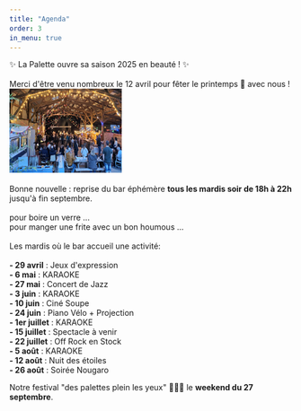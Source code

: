 ```yaml
---
title: "Agenda"
order: 3
in_menu: true
---
```

✨ La Palette ouvre sa saison 2025 en beauté ! ✨
<br><br>
Merci d'être venu nombreux le 12 avril pour fêter le printemps 🥕 avec nous !<br>
<img src="images/photo-12avril.jpg" alt="le 12 avril" width="200" height="150">
<br><br>
Bonne nouvelle : reprise du bar éphémère **tous les mardis soir de 18h à 22h** jusqu'à fin septembre.
<br><br>
pour boire un verre ...
<br>
pour manger une frite avec un bon houmous ...
<br><br>
Les mardis où le bar accueil une activité:
<br><br>
**- 29 avril** : Jeux d'expression<br>
**- 6 mai** : KARAOKE<br>
**- 27 mai** : Concert de Jazz<br>
**- 3 juin** : KARAOKE<br>
**- 10 juin** : Ciné Soupe<br>
**- 24 juin** : Piano Vélo + Projection<br>
**- 1er juillet** : KARAOKE<br>
**- 15 juillet** : Spectacle à venir<br>
**- 22 juillet** : Off Rock en Stock<br>
**- 5 août** : KARAOKE<br>
**- 12 août** : Nuit des étoiles<br>
**- 26 août** : Soirée Nougaro<br>

Notre festival "des palettes plein les yeux" 🎉🌿🎶 le **weekend du 27 septembre**. 